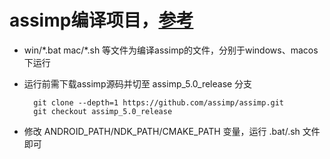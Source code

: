 # assimp编译项目，[参考](https://blog.csdn.net/camellhf/article/details/78065622)
* win/\*.bat mac/\*.sh 等文件为编译assimp的文件，分别于windows、macos下运行
* 运行前需下载assimp源码并切至 assimp_5.0_release 分支
	
		git clone --depth=1 https://github.com/assimp/assimp.git
		git checkout assimp_5.0_release

* 修改 ANDROID_PATH/NDK_PATH/CMAKE_PATH 变量，运行 .bat/.sh 文件即可



